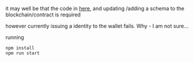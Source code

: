 it may well be that the code in [here](https://github.com/neo-ngd/seraph-id-demo/blob/master/bootstrap/bootstrap.ts), and updating /adding a schema to the blockchain/contract is required

however currently issuing a identity to the wallet fails. Why - I am not sure...


running

```
npm install
npm run start
```